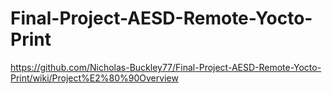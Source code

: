 # Final-Project-AESD-Remote-Yocto-Print
https://github.com/Nicholas-Buckley77/Final-Project-AESD-Remote-Yocto-Print/wiki/Project%E2%80%90Overview
